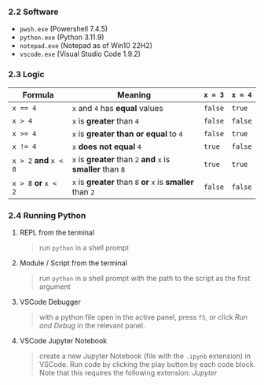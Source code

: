 ### 2.2 Software
- `pwsh.exe` (Powershell 7.4.5)
- `python.exe` (Python 3.11.9)
- `notepad.exe` (Notepad as of Win10 22H2)
- `vscode.exe` (Visual Studio Code 1.9.2)
### 2.3 Logic

| Formula                 | Meaning                                                         | `x = 3` | `x = 4` |
| ----------------------- | --------------------------------------------------------------- | ------- | ------- |
| `x == 4`                | `x` and `4` has **equal** values                                | `false` | `true`  |
| `x > 4`                 | `x` is **greater** than `4`                                     | `false` | `false` |
| `x >= 4`                | `x` is **greater than or equal** to `4`                         | `false` | `true`  |
| `x != 4`                | `x` **does not equal** `4`                                      | `true`  | `false` |
| `x > 2` **and** `x < 8` | `x` is **greater** than `2` **and** `x` is **smaller** than `8` | `true`  | `true`  |
| `x > 8` **or** `x < 2`  | `x` is **greater** than `8` **or** `x` is **smaller** than `2`  | `false` | `false` |
### 2.4 Running Python
1. REPL from the terminal
	> run `python` in a shell prompt 
2. Module / Script from the terminal
	> run `python` in a shell prompt with the path to the script as the first argument
3. VSCode Debugger
	> with a python file open in the active panel, press `f5`, or click *Run and Debug* in the relevant panel.
4. VSCode Jupyter Notebook
	> create a new Jupyter Notebook (file with the `.ipynb` extension) in VSCode. Run code by clicking the play button by each code block.
	> Note that this requires the following extension: *Jupyter*
